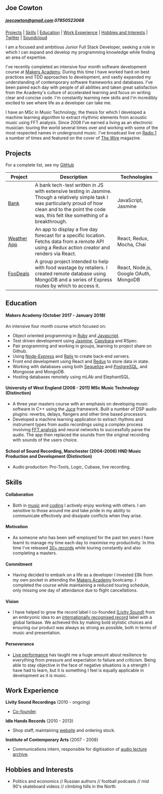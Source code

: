 ## Joe Cowton
##### joecowton@gmail.com 07850523068

[Projects](#projects) | [Skills](#skills) | [Education](#education) | [Work Experience](#experience) | [Hobbies and Interests](#hobbies-and-interests) | [Twitter](http://www.twitter.com/kowton) | [Soundcloud](http://www.soundcloud.com/kowton)

I am a focused and ambitious Junior Full Stack Developer, seeking a role in which I can expand and develop my programming knowledge while finding an area of expertise.

I've recently completed an intensive four month software development course at [Makers Academy](http://www.makersacademy.com/). During this time I have worked hard on best practices and TDD approaches to development, and vastly expanded my understanding of contemporary software frameworks and databases. I've been paired each day with people of all abilities and taken great satisfaction from the Academy's culture of accelerated learning and focus on writing clear and concise code. I'm constantly learning new skills and I'm incredibly excited to see where life as a developer can take me.

I have an MSc in Music Technology, the thesis for which I developed a machine learning algorithm to extract rhythmic elements from acoustic music using FFT analysis. Since 2008 I’ve earned a living as an electronic musician: touring the world several times over and working with some of the most respected names in underground music. I've broadcast live on [Radio 1](http://www.bbc.co.uk/programmes/b03f5w84) a number of times and featured on the cover of [The Wire](https://www.thewire.co.uk/shop/back-issues/issue_355-26647) magazine.

## Projects

For a complete list, see my [GitHub](https://github.com/joecowton)

| Project   | Description | Technologies |
|---        |---         |---           |
|[Bank](https://github.com/joecowton/bank)| A bank tech-test written in JS with extensive testing in Jasmine. Though a relatively simple task I was particularly proud of how clean and to the point the code was, this felt like something of a breakthrough. | JavaScript, Jasmine |
|[Weather App](https://github.com/joecowton/react-redux-weather) | An app to display a five day forecast for a specific location. Fetchs data from a remote API using a Redux action creator and renders via React.| React, Redux, Mocha, Chai |
|[FooDeals](https://github.com/joecowton/foodie)| A group project intended to help with food wastage by retailers. I created remote database using MongoDB and a series of Express routes by which to access it.| React, Node.js, Google OAuth, MongoDB |

## Education

#### Makers Academy (October 2017 - January 2018)

An intensive four month course which focused on:
- Object oriented programming in [Ruby](https://github.com/joecowton/rps-challenge) and [Javascript](https://github.com/joecowton/bank).
- Test driven development using [Jasmine](https://github.com/joecowton/gilded-rose), [Capybara](https://github.com/joecowton/makersbnb) and RSpec.
- Pair programming and working in groups, learning to project share on Github.
- Using [Node-Express](https://github.com/joecowton/foodie) and [Rails](https://github.com/joecowton/instagram-challenge) to create back-end servers.
- Front end development using React and [Redux](https://github.com/joecowton/react-redux-weather) to store data in state.
- Working with databases using both [Sequelize](https://github.com/joecowton/database-express) and [PostgreSQL](https://github.com/joecowton/database-express), and Mongoose and MongoDB.
- Hosting databases remotely using mLAb and ElephantSQL.

#### University of West England (2008 - 2011) MSc Music Technology (Distinction)

- A three year masters course with an emphasis on developing music software in C++ using the [Juce](https://juce.com/) framework. Built a number of DSP audio plugins: reverbs, delays, flangers and other time based processors.
- Developed a machine learning application to extract rhythms and instrument types from audio recordings using a complex process involving [FFT analysis](https://en.wikipedia.org/wiki/Fast_Fourier_transform) and neural networks to successfully parse the audio. The app then replaced the sounds from the original recording with sounds of the users choice.

#### School of Sound Recording, Manchester (2004-2006) HND Music Production and Development (Distinction)

- Audio production: Pro-Tools, Logic, Cubase, live recording.

## Skills

#### Collaboration
- Both in [music](https://www.residentadvisor.net/features/2102) and [coding](https://github.com/joecowton/makers-bnb) I actively enjoy working with others. I am sensitive to those around me and take pride in my ability to communicate effectively and dissipate conflicts when they arise.

#### Motivation
- As someone who has been self-employed for the past ten years I have learnt to manage my time each day to maximise my productivity. In this time I've released [30+ records](https://www.discogs.com/artist/1606986-Kowton) while touring constantly and also completing a masters.

#### Commitment
- Having decided to embark on a life as a developer I invested £8k from my own pocket in attending the [Makers Academy](http://www.makersacademy.com/) bootcamp. I completed the course while maintaining a reduced touring schedule, only missing one day of attendance due to flight cancellations.

#### Vision
- I have helped to grow the record label I co-founded [(Livity Sound)](https://livitysound.bandcamp.com/) from an embryonic idea to an [internationally recognised record](https://www.residentadvisor.net/features/1970) label with a global fanbase. We achieved this by making bold stylistic choices and ensuring our product was always as strong as possible, both in terms of music and presentation.

#### Perseverance
- [Live performance](http://www.bbc.co.uk/programmes/b07gndrb) has taught me a huge amount about resilience to everything from pressure and expectation to failure and criticism. Being able to stay objective in the face of negative situations is a strength I have had to learn, but it is something I feel is equally applicable in development as it is music.

## Work Experience

**Livity Sound Recordings** (2010 - ongoing)    

- [Co-founder](http://livitysound.com/).

**Idle Hands Records** (2010 - 2013)   

- Shop staff, maintaining [website](https://idlehandsbristol.com) and ordering stock.

**Institute of Contemporary Arts** (2007 - 2008)

- Communications intern, responsible for digitisation of [audio lecture archive](https://www.ica.art/audio).

## Hobbies and Interests

- Politics and economics // Russian authors // football podcasts // mid 90's skateboard videos // climbing hills in the North
